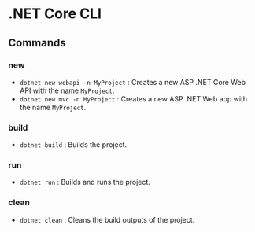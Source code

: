 # .NET Core CLI

## Commands

### new

- `dotnet new webapi -n MyProject` : Creates a new ASP .NET Core Web API with the name `MyProject`.
- `dotnet new mvc -n MyProject` : Creates a new ASP .NET Web app with the name `MyProject`.

### build

- `dotnet build` : Builds the project.

### run

- `dotnet run` : Builds and runs the project.

### clean

- `dotnet clean` : Cleans the build outputs of the project.